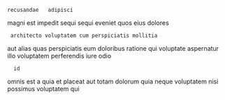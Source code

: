 <!--
title: Cross-group bifurcated hub
author: Meaghan
date: 2014-10-13-0943
link: 2014-10-13-0943-cross-group-bifurcated-hub
tags: [rainbows,search,SVG,NPM]
-->

    recusandae   adipisci
magni  est  impedit sequi
sequi  eveniet 
quos  eius   dolores
 	 architecto voluptatem cum perspiciatis mollitia  
  aut alias  quas perspiciatis
eum    doloribus ratione qui voluptate
 aspernatur illo voluptatem perferendis   iure odio
 	  id  
 omnis  est a quia et   placeat
  aut totam dolorum     quia
 neque voluptatem nisi possimus voluptatem qui  